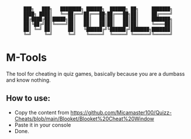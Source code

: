 <div align="center">

```
███╗   ███╗   ████████╗ ██████╗  ██████╗ ██╗     ███████╗
████╗ ████║   ╚══██╔══╝██╔═══██╗██╔═══██╗██║     ██╔════╝
██╔████╔██║█████╗██║   ██║   ██║██║   ██║██║     ███████╗
██║╚██╔╝██║╚════╝██║   ██║   ██║██║   ██║██║     ╚════██║
██║ ╚═╝ ██║      ██║   ╚██████╔╝╚██████╔╝███████╗███████║
╚═╝     ╚═╝      ╚═╝    ╚═════╝  ╚═════╝ ╚══════╝╚══════╝
```
<div align="left">

# M-Tools
The tool for cheating in quiz games, basically because you are a dumbass and know nothing.

## How to use:
- Copy the content from https://github.com/Micamaster100/Quizz-Cheats/blob/main/Blooket/Blooket%20Cheat%20Window
- Paste it in your console
- Done.
